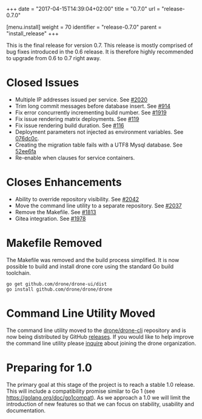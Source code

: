 +++
date = "2017-04-15T14:39:04+02:00"
title = "0.7.0"
url = "release-0.7.0"

[menu.install]
  weight = 70
  identifier = "release-0.7.0"
  parent = "install_release"
+++

This is the final release for version 0.7. This release is mostly comprised of bug fixes introduced in the 0.6 release. It is therefore highly recommended to upgrade from 0.6 to 0.7 right away.

# Closed Issues

* Multiple IP addresses issued per service. See [#2020](https://github.com/drone/drone/issues/2020)
* Trim long commit messages before database insert. See [#914](https://github.com/drone/drone/issues/914)
* Fix error concurrently incrementing build number. See [#1919](https://github.com/drone/drone/issues/1919)
* Fix issue rendering matrix deployments. See [#119](https://github.com/drone/drone-ui/pull/119)
* Fix issue rendering build duration. See [#116](https://github.com/drone/drone-ui/pull/116)
* Deployment parameters not injected as environment variables. See [076dc0c](https://github.com/drone/drone/commit/076dc0c3b93b1acde22ee68d4f5506f7d6538efd).
* Creating the migration table fails with a UTF8 Mysql database. See [52ee6fa](https://github.com/drone/drone/commit/52ee6fa5be91b526ada56703a4479e9db310eba5)
* Re-enable when clauses for service containers.

# Closes Enhancements

* Ability to override repository visibility. See [#2042](https://github.com/drone/drone/issues/2042)
* Move the command line utility to a separate repository. See [#2037](https://github.com/drone/drone/issues/2037)
* Remove the Makefile. See [#1813](https://github.com/drone/drone/issues/1813)
* Gitea integration. See [#1978](https://github.com/drone/drone/issues/1978)

# Makefile Removed

The Makefile was removed and the build process simplified. It is now possible to build and install drone core using the standard Go build toolchain.

```nohighlight
go get github.com/drone/drone-ui/dist
go install github.com/drone/drone/drone
```

# Command Line Utility Moved

The command line utility moved to the [drone/drone-cli](https://github.com/drone/drone-cli) repository and is now being distributed by GitHub [releases](https://github.com/drone/drone-cli/releases). If you would like to help improve the command line utility please [inquire](https://www.reddit.com/r/droneci/) about joining the drone organization.

# Preparing for 1.0

The primary goal at this stage of the project is to reach a stable 1.0 release. This will include a compatibility promise similar to Go 1 (see https://golang.org/doc/go1compat). As we approach a 1.0 we will limit the introduction of new features so that we can focus on stability, usability and documentation.
